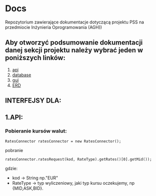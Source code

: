 # Docs
Repozytorium zawierające dokumentacje dotyczącą projektu PSS na przedmiocie Inżynieria Oprogramowania (AGH))
## Aby otworzyć podsumowanie dokumentacji danej sekcji projektu należy wybrać jeden w poniższych linków:
1. [api](https://profi-sales-system.github.io/Docs/api/index.html)
2. [database](https://profi-sales-system.github.io/Docs/database/index.html)
3. [gui](https://profi-sales-system.github.io/Docs/gui/index.html)
4. [ERD](https://profi-sales-system.github.io/Docs/ERD.png)


## INTERFEJSY DLA:
## 1.API:

### Pobieranie kursów walut:
``` 
RatesConnector ratesConnector = new RatesConnector();
```
pobranie
```
ratesConnector.ratesRequest(kod, RateType).getRates()[0].getMid());
```
gdzie:
- kod -> String np."EUR"
- RateType -> typ wyliczeniowy, jaki typ kursu oczekujemy, np {MID,ASK,BID}.
